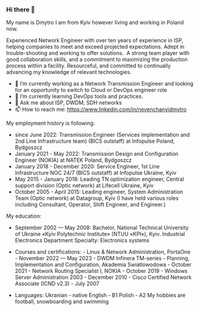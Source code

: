 ### Hi there 👋

<!--
**nevendimka/nevendimka** is a ✨ _special_ ✨ repository because its `README.md` (this file) appears on your GitHub profile.
- 👯 I’m looking to collaborate on ...
- 🤔 I’m looking for help with ...
- 😄 Pronouns: ...
- ⚡ Fun fact: ...
-->

My name is Dmytro I am from Kyiv however living and working in Poland now.

Experienced Network Engineer with over ten years of experience in ISP, helping companies to meet and exceed projected expectations. Adept in trouble-shooting and working to offer solutions. 
A strong team player with good collaboration skills, and a commitment to maximizing the production process within a facility.
Resourceful, and committed to continually advancing my knowledge of relevant technologies.

- 🔭 I’m currently working as a Network Transmission Engineer and looking for an opportunity to switch to Cloud or DevOps engineer role 
- 🌱 I’m currently learning DevOps tools and  practices.
- 💬 Ask me about ISP, DWDM, SDH networks
- 📫 How to reach me: https://www.linkedin.com/in/nevenchanyidmytro

My employment history is following:
  - since June 2022:               Transmission Engineer (Services implementation and 2nd Line Infrastructure team) (BICS outstaff) at Infopulse Poland, Bydgoszcz
  - January 2021 - May 2022:       Transmission Design and Configuration Engineer (NOKIA) at NATEK Poland, Bydgoszcz
  - January 2018 - December 2020:  Service Engineer, 1st Line Infrastructure NOC 24/7 (BICS outstaff) at Infopulse Ukraine, Kyiv
  - May 2015 - January 2018:       Leading TN optimization engineer, Central support division (Optic network) at Lifecell Ukraine, Kyiv
  - October 2005 - April 2015:     Leading engineer, System Administration Team (Optic network) at Datagroup, Kyiv (I have held various roles including Consultant, Operator, Shift Engineer, and Engineer.)

My education:
  - September 2002 — May 2008:   Bachelor, National Technical University of Ukraine «Kyiv Polytechnic Institute» (NTUU «KPI»), Kyiv.
                                 Industrial Electronics Department
                                 Specialty: Electronics systems
  
  - Courses and certifications:  - Linux & Network Administration, PortaOne - November 2022 — May 2023
                                 - DWDM Infinera TM-series - Planning, Implementation and Configuration, Akademia Swiatlowodowa - October 2021
                                 - Network Routing Specialist I, NOKIA - October 2019
                                 - Windows Server Administration 2003 - December 2010
                                 - Cisco Certified Network Associate (ICND v2.3) - July 2007 
  
  - Languages:  Ukranian - native
                English - B1 
                Polish - A2
My hobbies are football, snowboarding and swimming


